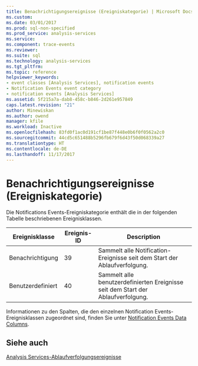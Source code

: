 ```yaml
---
title: Benachrichtigungsereignisse (Ereigniskategorie) | Microsoft Docs
ms.custom: 
ms.date: 03/01/2017
ms.prod: sql-non-specified
ms.prod_service: analysis-services
ms.service: 
ms.component: trace-events
ms.reviewer: 
ms.suite: sql
ms.technology: analysis-services
ms.tgt_pltfrm: 
ms.topic: reference
helpviewer_keywords:
- event classes [Analysis Services], notification events
- Notification Events event category
- notification events [Analysis Services]
ms.assetid: 5f215a7a-dab8-458c-b846-2d261e957849
caps.latest.revision: "21"
author: Minewiskan
ms.author: owend
manager: kfile
ms.workload: Inactive
ms.openlocfilehash: 83fd0f1ac0d191cf1be87f448e0b6f0f0562a2c0
ms.sourcegitcommit: 44cd5c651488b5296fb679f6d43f50d068339a27
ms.translationtype: HT
ms.contentlocale: de-DE
ms.lasthandoff: 11/17/2017
---
```

# <a name="notification-events-event-category"></a>Benachrichtigungsereignisse (Ereigniskategorie)
  Die Notifications Events-Ereigniskategorie enthält die in der folgenden Tabelle beschriebenen Ereignisklassen.  
  
|Ereignisklasse|Ereignis-ID|Description|  
|-----------------|--------------|-----------------|  
|Benachrichtigung|39|Sammelt alle Notification-Ereignisse seit dem Start der Ablaufverfolgung.|  
|Benutzerdefiniert|40|Sammelt alle benutzerdefinierten Ereignisse seit dem Start der Ablaufverfolgung.|  
  
 Informationen zu den Spalten, die den einzelnen Notification Events-Ereignisklassen zugeordnet sind, finden Sie unter [Notification Events Data Columns](../../analysis-services/trace-events/notification-events-data-columns.md).  
  
## <a name="see-also"></a>Siehe auch  
 [Analysis Services-Ablaufverfolgungsereignisse](../../analysis-services/trace-events/analysis-services-trace-events.md)  
  
  
